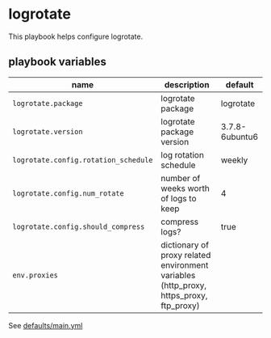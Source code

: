 # logrotate

This playbook helps configure logrotate.

## playbook variables

|name|description|default|
|----|-----------|-------|
|`logrotate.package`|logrotate package|logrotate|
|`logrotate.version`|logrotate package version|3.7.8-6ubuntu6|
|`logrotate.config.rotation_schedule`|log rotation schedule|weekly|
|`logrotate.config.num_rotate`|number of weeks worth of logs to keep|4|
|`logrotate.config.should_compress`|compress logs?|true|
|`env.proxies`|dictionary of proxy related environment variables (http_proxy, https_proxy, ftp_proxy)||

See [defaults/main.yml](https://github.com/ryankanno/playbooks/blob/master/logrotate/defaults/main.yml)
